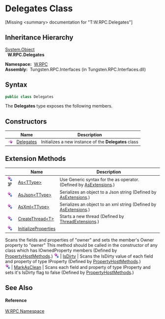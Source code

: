 Delegates Class
===============
  
[Missing &lt;summary> documentation for "T:W.RPC.Delegates"]



Inheritance Hierarchy
---------------------
[System.Object][1]  
  **W.RPC.Delegates**  

  **Namespace:**  [W.RPC][2]  
  **Assembly:**  Tungsten.RPC.Interfaces (in Tungsten.RPC.Interfaces.dll)

Syntax
------

```csharp
public class Delegates
```

The **Delegates** type exposes the following members.


Constructors
------------

                 | Name           | Description                                           
---------------- | -------------- | ----------------------------------------------------- 
![Public method] | [Delegates][3] | Initializes a new instance of the **Delegates** class 


Extension Methods
-----------------

                                          | Name                       | Description                                                                                                                                                                                                                      
----------------------------------------- | -------------------------- | -------------------------------------------------------------------------------------------------------------------------------------------------------------------------------------------------------------------------------- 
![Public Extension Method]![Code example] | [As&lt;TType>][4]          | Use Generic syntax for the as operator. (Defined by [AsExtensions][5].)                                                                                                                                                          
![Public Extension Method]                | [AsJson&lt;TType>][6]      | Serializes an object to a Json string (Defined by [AsExtensions][5].)                                                                                                                                                            
![Public Extension Method]                | [AsXml&lt;TType>][7]       | Serializes an object to an xml string (Defined by [AsExtensions][5].)                                                                                                                                                            
![Public Extension Method]                | [CreateThread&lt;T>][8]    | Starts a new thread (Defined by [ThreadExtensions][9].)                                                                                                                                                                          
![Public Extension Method]                | [InitializeProperties][10] | 
Scans the fields and properties of "owner" and sets the member's Owner property to "owner" This method should be called in the constructor of any class which has IOwnedProperty members
 (Defined by [PropertyHostMethods][11].) 
![Public Extension Method]                | [IsDirty][12]              | 
Scans the IsDirty value of each field and property of type IProperty
 (Defined by [PropertyHostMethods][11].)                                                                                                                 
![Public Extension Method]                | [MarkAsClean][13]          | 
Scans each field and property of type IProperty and sets it's IsDirty flag to false
 (Defined by [PropertyHostMethods][11].)                                                                                                  


See Also
--------

#### Reference
[W.RPC Namespace][2]  

[1]: http://msdn.microsoft.com/en-us/library/e5kfa45b
[2]: ../README.md
[3]: _ctor.md
[4]: ../../W/AsExtensions/As__1.md
[5]: ../../W/AsExtensions/README.md
[6]: ../../W/AsExtensions/AsJson__1.md
[7]: ../../W/AsExtensions/AsXml__1.md
[8]: ../../W.Threading/ThreadExtensions/CreateThread__1.md
[9]: ../../W.Threading/ThreadExtensions/README.md
[10]: ../../W/PropertyHostMethods/InitializeProperties.md
[11]: ../../W/PropertyHostMethods/README.md
[12]: ../../W/PropertyHostMethods/IsDirty.md
[13]: ../../W/PropertyHostMethods/MarkAsClean.md
[14]: ../../_icons/Help.png
[Public method]: ../../_icons/pubmethod.gif "Public method"
[Public Extension Method]: ../../_icons/pubextension.gif "Public Extension Method"
[Code example]: ../../_icons/CodeExample.png "Code example"